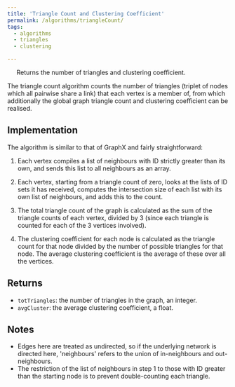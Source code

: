 ```yaml
---
title: 'Triangle Count and Clustering Coefficient'
permalink: /algorithms/triangleCount/
tags:
  - algorithms
  - triangles
  - clustering

---
```


<p style="margin-left: 1.5em;"> Returns the number of triangles and clustering coefficient.</p>

The triangle count algorithm counts the number of triangles (triplet of nodes which all pairwise share a link) that each vertex is a member of, from which additionally the global graph triangle count and clustering coefficient can be realised.

## Implementation
The algorithm is similar to that of GraphX and fairly straightforward:

1. Each vertex compiles a list of neighbours with ID strictly greater than its own, and sends this list to all neighbours as an array.

2. Each vertex, starting from a triangle count of zero, looks at the lists of ID sets it has received, computes the intersection size of each list with its own list of neighbours, and adds this to the count.

3. The total triangle count of the graph is calculated as the sum of the triangle counts of each vertex, divided by 3 (since each triangle is counted for each of the 3 vertices involved).

4. The clustering coefficient for each node is calculated as the triangle count for that node divided by the number of possible triangles for that node. The average clustering coefficient is the average of these over all the vertices.

## Returns
* `totTriangles`: the number of triangles in the graph, an integer.
* `avgCluster`: the average clustering coefficient, a float.

## Notes
* Edges here are treated as undirected, so if the underlying network is directed here, 'neighbours' refers to the union of in-neighbours and out-neighbours.
* The restriction of the list of neighbours in step 1 to those with ID greater than the starting node is to prevent double-counting each triangle.
